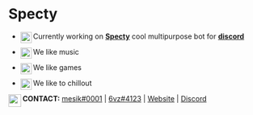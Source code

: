 # Specty

- <img src="https://cdn.discordapp.com/emojis/831641224778874941.png?v=1" align="left" width="22px"> Currently working on [**Specty**](https://bots4.fun) cool multipurpose bot for [**discord**](https://discord.com)

- <img src="https://cdn.discordapp.com/emojis/825478277362876418.png?v=1" align="left" width="22px">  We like music
- <img src="https://cdn.discordapp.com/emojis/831641097557770280.png?v=1" width="22px" align="left"> We like games
- <img src="https://cdn.discordapp.com/emojis/831641173205843979.png?v=1" width="22px" align=left> We like to chillout

 <img src="https://cdn.discordapp.com/emojis/831641113311576084.png?v=1" width="25px" align="left"> <b>CONTACT:</b> [mesik#0001](https://discord.com/users/563718132863074324) | [6vz#4123](https://discord.com/users/338075554937044994) | [Website](https://bots4.fun) | [Discord](https://discord.gg/Zbfvh88dgK)

